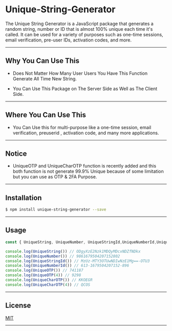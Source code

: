 # Unique-String-Generator

The Unique String Generator is a JavaScript package that generates a random string, number or ID that is almost 100% unique each time it's called. It can be used for a variety of purposes such as one-time sessions, email verification, pre-user IDs, activation codes, and more.

***
## Why You Can Use This

- Does Not Matter How Many User Users You Have This Function Generate All Time New String.

- You Can Use This Package on The Server Side as Well as The Client Side.

***
## Where You Can Use This

- You Can Use this for multi-purpose like a one-time session, email verification, preuserid , activation code, and many more applications.

***
## Notice

- UniqueOTP and UniqueCharOTP function is recently added and this both function is not generate 99.9% Unique because of some limitation but you can use as OTP & 2FA Purpose.

***
## Installation

```bash
$ npm install unique-string-generator --save
```

***
## Usage

```javascript
const { UniqueString, UniqueNumber, UniqueStringId,UniqueNumberId,UniqueOTP,UniqueCharOTP } = require('unique-string-generator');

console.log(UniqueString()) // ODgyXzE2Nzk1MDQyMDcxNDZfNDkx 
console.log(UniqueNumber()) // 9861679504207152802 
console.log(UniqueStringId()) // MzUz-MTY3OTUwNDIwNzE1Mg==-OTU3 
console.log(UniqueNumberId()) // 613-1679504207152-896 
console.log(UniqueOTP()) // 741187 
console.log(UniqueOTP(4)) // 9298 
console.log(UniqueCharOTP()) // KKOEGR 
console.log(UniqueCharOTP(4)) // QCOS 

```

***
## License

[MIT](LICENSE)

***